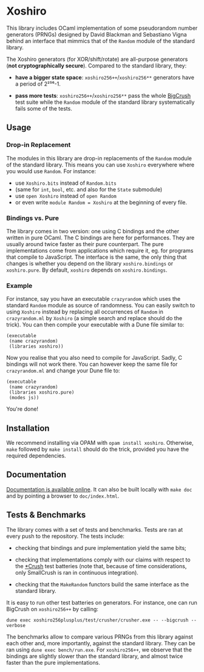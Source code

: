 Xoshiro
=======

This library includes OCaml implementation of some pseudorandom number
generators (PRNGs) designed by David Blackman and Sebastiano Vigna behind an
interface that mimmics that of the `Random` module of the standard library.

The Xoshiro generators (for XOR/shift/rotate) are all-purpose generators (**not
cryptographically secure**). Compared to the standard library, they:

- **have a bigger state space**: `xoshiro256++`/`xoshiro256**` generators have a
  period of 2²⁵⁶-1.

- **pass more tests**: `xoshiro256++`/`xoshiro256**` pass the whole
  [BigCrush](http://simul.iro.umontreal.ca/testu01/tu01.html) test suite while
  the `Random` module of the standard library systematically fails some of the
  tests.

Usage
-----

### Drop-in Replacement

The modules in this library are drop-in replacements of the `Random` module of
the standard library. This means you can use `Xoshiro` everywhere where you
would use `Random`. For instance:

- use `Xoshiro.bits` instead of `Random.bits`
- (same for `int`, `bool`, etc. and also for the `State` submodule)
- use `open Xoshiro` instead of `open Random`
- or even write `module Random = Xoshiro` at the beginning of every file.

### Bindings vs. Pure

The library comes in two version: one using C bindings and the other written in
pure OCaml. The C bindings are here for performances. They are usually around
twice faster as their pure counterpart. The pure implementations come from
applications which require it, eg. for programs that compile to JavaScript. The
interface is the same, the only thing that changes is whether you depend on the
library `xoshiro.bindings` or `xoshiro.pure`. By default, `xoshiro` depends on
`xoshiro.bindings`.

### Example

For instance, say you have an executable `crazyrandom` which uses the standard
`Random` module as source of randomness. You can easily switch to using
`Xoshiro` instead by replacing all occurrences of `Random` in `crazyrandom.ml`
by `Xoshiro` (a simple search and replace should do the trick). You can then
compile your executable with a Dune file similar to:

```
(executable
 (name crazyrandom)
 (libraries xoshiro))
```

Now you realise that you also need to compile for JavaScript. Sadly, C bindings
will not work there. You can however keep the same file for `crazyrandom.ml` and
change your Dune file to:

```
(executable
 (name crazyrandom)
 (libraries xoshiro.pure)
 (modes js))
```

You're done!

Installation
------------

We recommend installing via OPAM with `opam install xoshiro`. Otherwise, `make`
followed by `make install` should do the trick, provided you have the required
dependencies.

Documentation
-------------

[Documentation is available online](http://lesboloss-es.github.io/xoshiro/). It
can also be built locally with `make doc` and by pointing a browser to
`doc/index.html`.

Tests & Benchmarks
------------------

The library comes with a set of tests and benchmarks. Tests are ran at every
push to the repository. The tests include:

- checking that bindings and pure implementation yield the same bits;

- checking that implementations comply with our claims with respect to the
  [*Crush](http://simul.iro.umontreal.ca/testu01/tu01.html) test batteries (note
  that, because of time considerations, only SmallCrush is ran in continuous
  integration).

- checking that the `MakeRandom` functors build the same interface as the
  standard library.

It is easy to run other test batteries on generators. For instance, one can run
BigCrush on `xoshiro256++` by calling:

    dune exec xoshiro256plusplus/test/crusher/crusher.exe -- --bigcrush --verbose

The benchmarks allow to compare various PRNGs from this library against each
other and, more importantly, against the standard library. They can be ran using
`dune exec bench/run.exe`. For `xoshiro256++`, we observe that the bindings are
slightly slower than the standard library, and almost twice faster than the pure
implementations.
